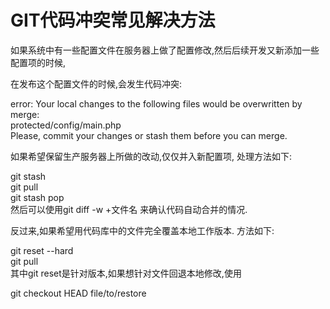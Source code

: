 GIT代码冲突常见解决方法
====================


如果系统中有一些配置文件在服务器上做了配置修改,然后后续开发又新添加一些配置项的时候,    

在发布这个配置文件的时候,会发生代码冲突:    

>
error: Your local changes to the following files would be overwritten by merge:  
        protected/config/main.php   
Please, commit your changes or stash them before you can merge.   
>

如果希望保留生产服务器上所做的改动,仅仅并入新配置项, 处理方法如下:    

git stash   
git pull   
git stash pop   
然后可以使用git diff -w +文件名 来确认代码自动合并的情况.   



反过来,如果希望用代码库中的文件完全覆盖本地工作版本. 方法如下:   

git reset --hard   
git pull   
其中git reset是针对版本,如果想针对文件回退本地修改,使用  


git checkout HEAD file/to/restore  
